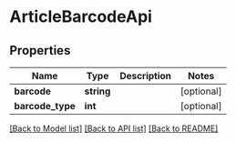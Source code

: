 # ArticleBarcodeApi

## Properties
Name | Type | Description | Notes
------------ | ------------- | ------------- | -------------
**barcode** | **string** |  | [optional] 
**barcode_type** | **int** |  | [optional] 

[[Back to Model list]](../README.md#documentation-for-models) [[Back to API list]](../README.md#documentation-for-api-endpoints) [[Back to README]](../README.md)


